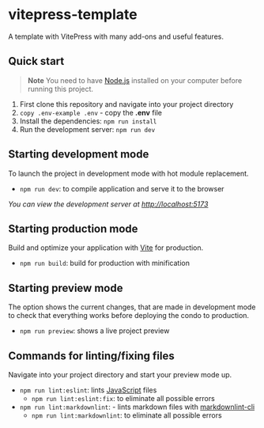 # vitepress-template

A template with VitePress with many add-ons and useful features.

## Quick start

> **Note** You need to have [Node.js](https://github.com/nodejs) installed on
> your computer before running this project.

1. First clone this repository and navigate into your project directory
2. `copy .env-example .env` - copy the **.env** file
3. Install the dependencies: `npm run install`
4. Run the development server: `npm run dev`

## Starting development mode

To launch the project in development mode with hot module replacement.

- `npm run dev`: to compile application and serve it to the browser

_You can view the development server at <http://localhost:5173>_

## Starting production mode

Build and optimize your application with [Vite](https://github.com/vitejs/vite) for production.

- `npm run build`: build for production with minification

## Starting preview mode

The option shows the current changes, that are made in development mode to check that everything works before deploying the condo to production.

- `npm run preview`: shows a live project preview

## Commands for linting/fixing files

Navigate into your project directory and start your preview mode up.

- `npm run lint:eslint`: lints [JavaScript](https://www.javascript.com) files
  - `npm run lint:eslint:fix`: to eliminate all possible errors
- `npm run lint:markdownlint`: - lints markdown files with [markdownlint-cli](https://www.npmjs.com/package/markdownlint-cli)
  - `npm run lint:markdownlint`: to eliminate all possible errors
